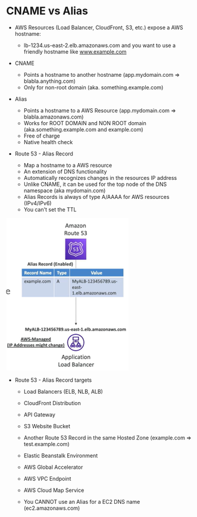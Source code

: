 # CNAME vs Alias

- AWS Resources (Load Balancer, CloudFront, S3, etc.) expose a AWS hostname:
    - lb-1234.us-east-2.elb.amazonaws.com and you want to use a friendly hostname like www.example.com

- CNAME
    - Points a hostname to another hostname (app.mydomain.com => blabla.anything.com)
    - Only for non-root domain (aka. something.example.com)


- Alias
    - Points a hostname to a AWS Resource (app.mydomain.com => blabla.amazonaws.com)
    - Works for ROOT DOMAIN and NON ROOT domain (aka.something.example.com and example.com)
    - Free of charge
    - Native health check

- Route 53 - Alias Record
    - Map a hostname to a AWS resource
    - An extension of DNS functionality
    - Automatically recognizes changes in the resources IP address
    - Unlike CNAME, it can be used for the top node of the DNS namespace (aka mydomain.com)
    - Alias Records is always of type A/AAAA for AWS resources (IPv4/IPv6)
    - You can't set the TTL


![Alias records](images/alias-records.png)

- Route 53 - Alias Record targets
    - Load Balancers (ELB, NLB, ALB)
    - CloudFront Distribution
    - API Gateway
    - S3 Website Bucket
    - Another Route 53 Record in the same Hosted Zone (example.com => test.example.com)
    - Elastic Beanstalk Environment
    - AWS Global Accelerator
    - AWS VPC Endpoint
    - AWS Cloud Map Service

    - You CANNOT use an Alias for a EC2 DNS name (ec2.amazonaws.com)